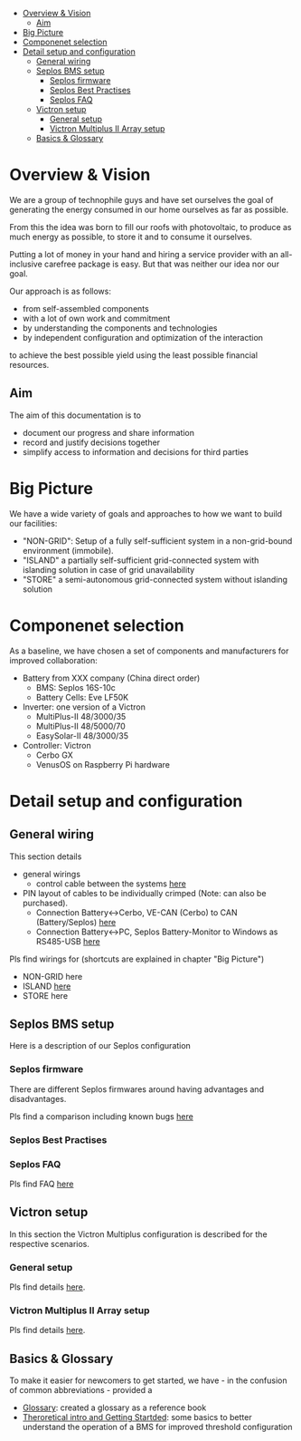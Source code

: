 


- [Overview \& Vision](#overview--vision)
  - [Aim](#aim)
- [Big Picture](#big-picture)
- [Componenet selection](#componenet-selection)
- [Detail setup and configuration](#detail-setup-and-configuration)
  - [General wiring](#general-wiring)
  - [Seplos BMS setup](#seplos-bms-setup)
    - [Seplos firmware](#seplos-firmware)
    - [Seplos Best Practises](#seplos-best-practises)
    - [Seplos FAQ](#seplos-faq)
  - [Victron setup](#victron-setup)
    - [General setup](#general-setup)
    - [Victron Multiplus II Array setup](#victron-multiplus-ii-array-setup)
  - [Basics \& Glossary](#basics--glossary)

# Overview & Vision

We are a group of technophile guys and have set ourselves the goal of generating the energy consumed in our home ourselves as far as possible.

From this the idea was born to fill our roofs with photovoltaic, to produce as much energy as possible, to store it and to consume it ourselves.

Putting a lot of money in your hand and hiring a service provider with an all-inclusive carefree package is easy. But that was neither our idea nor our goal.

Our approach is as follows:

- from self-assembled components
- with a lot of own work and commitment
- by understanding the components and technologies
- by independent configuration and optimization of the interaction

to achieve the best possible yield using the least possible financial resources.

## Aim

The aim of this documentation is to

- document our progress and share information
- record and justify decisions together
- simplify access to information and decisions for third parties

# Big Picture

We have a wide variety of goals and approaches to how we want to build our facilities:

- "NON-GRID": Setup of a fully self-sufficient system in a non-grid-bound environment (immobile).
- "ISLAND" a partially self-sufficient grid-connected system with islanding solution in case of grid unavailability
- "STORE" a semi-autonomous grid-connected system without islanding solution

# Componenet selection

As a baseline, we have chosen a set of components and manufacturers for improved collaboration:

- Battery from XXX company (China direct order)
  - BMS: Seplos 16S-10c
  - Battery Cells: Eve LF50K
- Inverter: one version of a Victron
  - MultiPlus-II 48/3000/35
  - MultiPlus-II 48/5000/70
  - EasySolar-II 48/3000/35
- Controller: Victron
  - Cerbo GX
  - VenusOS on Raspberry Pi hardware

# Detail setup and configuration

## General wiring

This section details

- general wirings
  - control cable between the systems [here](./wiring/controlcable.md)
- PIN layout of cables to be individually crimped (Note: can also be purchased).
  - Connection Battery<->Cerbo, VE-CAN (Cerbo) to CAN (Battery/Seplos) [here](./wiring/controlcable.md#connecting-battery-seplos-to-a-gx-unit)
  - Connection Battery<->PC, Seplos Battery-Monitor to Windows as RS485-USB [here](./wiring/controlcable.md#connecting-battery-seplos-to-the-battery-monitor-seplos-on-your-pc-configuration)

Pls find wirings for (shortcuts are explained in chapter "Big Picture")

- NON-GRID here
- ISLAND [here](./wiring/island.md)
- STORE here

## Seplos BMS setup

Here is a description of our Seplos configuration

### Seplos firmware

There are different Seplos firmwares around having advantages and disadvantages. 

Pls find a comparison including known bugs [here](./configuration/seplos_firmware.md)

### Seplos Best Practises

### Seplos FAQ

Pls find FAQ [here](./wiring/seplos_faq.md)

## Victron setup

In this section the Victron Multiplus configuration is described for the respective scenarios.

### General setup

Pls find details [here](./configuration/victron_mp_general.md).


### Victron Multiplus II Array setup

Pls find details [here](./configuration/victron_mp_array.md).

## Basics & Glossary

To make it easier for newcomers to get started, we have - in the confusion of common abbreviations - provided a

- [Glossary](./basics/glossary.md): created a glossary as a reference book
- [Theroretical intro and Getting Startded](./basics/intro.md): some basics to better understand the operation of a BMS for improved threshold configuration 
